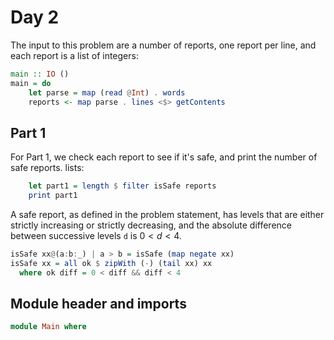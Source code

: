 # Day 2

The input to this problem are a number of reports, one report per line, and
each report is a list of integers:

```haskell top:2
main :: IO ()
main = do
    let parse = map (read @Int) . words
    reports <- map parse . lines <$> getContents
```

## Part 1

For Part 1, we check each report to see if it's safe, and print
the number of safe reports.
lists:

```haskell top:2
    let part1 = length $ filter isSafe reports
    print part1
```

A safe report, as defined in the problem statement, has levels that are either
strictly increasing or strictly decreasing, and the absolute difference between
successive levels `d` is $0\lt d\lt 4$.

```haskell
isSafe xx@(a:b:_) | a > b = isSafe (map negate xx)
isSafe xx = all ok $ zipWith (-) (tail xx) xx
  where ok diff = 0 < diff && diff < 4
```

## Module header and imports

```haskell top
module Main where
